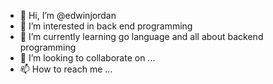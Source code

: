 - 👋 Hi, I’m @edwinjordan
- 👀 I’m interested in back end programming
- 🌱 I’m currently learning go language and all about backend programming
- 💞️ I’m looking to collaborate on ...
- 📫 How to reach me ...

<!---
edwinjordan/edwinjordan is a ✨ special ✨ repository because its `README.md` (this file) appears on your GitHub profile.
You can click the Preview link to take a look at your changes.
--->
